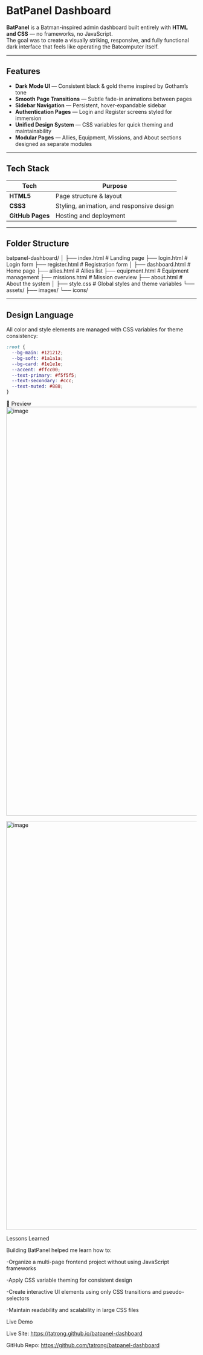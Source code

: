 # BatPanel Dashboard

**BatPanel** is a Batman-inspired admin dashboard built entirely with **HTML and CSS** — no frameworks, no JavaScript.  
The goal was to create a visually striking, responsive, and fully functional dark interface that feels like operating the Batcomputer itself.

---

## Features

-  **Dark Mode UI** — Consistent black & gold theme inspired by Gotham’s tone  
-  **Smooth Page Transitions** — Subtle fade-in animations between pages  
-  **Sidebar Navigation** — Persistent, hover-expandable sidebar  
-  **Authentication Pages** — Login and Register screens styled for immersion  
-  **Unified Design System** — CSS variables for quick theming and maintainability  
-  **Modular Pages** — Allies, Equipment, Missions, and About sections designed as separate modules  

---

## Tech Stack

| Tech | Purpose |
|------|----------|
| **HTML5** | Page structure & layout |
| **CSS3** | Styling, animation, and responsive design |
| **GitHub Pages** | Hosting and deployment |

---

## Folder Structure
batpanel-dashboard/
│
├── index.html # Landing page
├── login.html # Login form
├── register.html # Registration form
│
├── dashboard.html # Home page
├── allies.html # Allies list
├── equipment.html # Equipment management
├── missions.html # Mission overview
├── about.html # About the system
│
├── style.css # Global styles and theme variables
└── assets/
├── images/
└── icons/

---

## Design Language

All color and style elements are managed with CSS variables for theme consistency:

```css
:root {
  --bg-main: #121212;
  --bg-soft: #1a1a1a;
  --bg-card: #1e1e1e;
  --accent: #ffcc00;
  --text-primary: #f5f5f5;
  --text-secondary: #ccc;
  --text-muted: #888;
}
```

📸 Preview
<img width="1920" height="1080" alt="image" src="https://github.com/user-attachments/assets/01416b7a-879d-46f8-b029-b0754584caf0" />


<img width="1920" height="1080" alt="image" src="https://github.com/user-attachments/assets/49243122-33c1-49f3-b381-816f444df1e2" />


Lessons Learned

Building BatPanel helped me learn how to:

-Organize a multi-page frontend project without using JavaScript frameworks

-Apply CSS variable theming for consistent design

-Create interactive UI elements using only CSS transitions and pseudo-selectors

-Maintain readability and scalability in large CSS files

 Live Demo

 Live Site: https://tatrong.github.io/batpanel-dashboard

 GitHub Repo: https://github.com/tatrong/batpanel-dashboard

